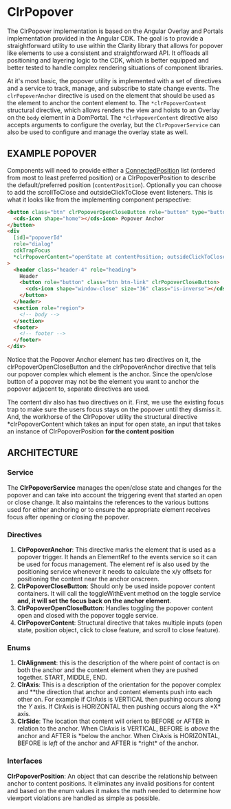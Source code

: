 # ClrPopover

The ClrPopover implementation is based on the Angular Overlay and Portals implementation provided in the Angular CDK.
The goal is to provide a straightforward utility to use within the Clarity library that allows for popover like elements
to use a consistent and straightforward API. It offloads all positioning and layering logic to the CDK, which is better
equipped and better tested to handle complex rendering situations of component libraries.

At it's most basic, the popover utility is implemented with a set of directives and a service to track, manage, and
subscribe to state change events. The `clrPopoverAnchor` directive is used on the element that should be used
as the element to anchor the content element to. The `*clrPopoverContent` structural directive, which allows renders
the view and hoists to an Overlay on the `body` element in a DomPortal. The `*clrPopoverContent` directive also
accepts arguments to configure the overlay, but the `ClrPopoverService` can also be used to configure and manage
the overlay state as well.

## EXAMPLE POPOVER

Components will need to provide either a [ConnectedPosition](https://material.angular.io/cdk/overlay/api#ConnectedPosition)
list (ordered from most to least preferred position) or a ClrPopoverPosition to describe the default/preferred position
(`contentPosition`). Optionally you can choose to add the scrollToClose and outsideClickToClose event listeners.
This is what it looks like from the implementing component perspective:

```html
<button class="btn" clrPopoverOpenCloseButton role="button" type="button" [attr.aria-owns]="popoverId" clrPopoverAnchor>
  <cds-icon shape="home"></cds-icon> Popover Anchor
</button>
<div
  [id]="popoverId"
  role="dialog"
  cdkTrapFocus
  *clrPopoverContent="openState at contentPosition; outsideClickToClose: true; scrollToClose: true"
>
  <header class="header-4" role="heading">
    Header
    <button role="button" class="btn btn-link" clrPopoverCloseButton>
      <cds-icon shape="window-close" size="36" class="is-inverse"></cds-icon>
    </button>
  </header>
  <section role="region">
    <!-- body -->
  </section>
  <footer>
    <!-- footer -->
  </footer>
</div>
```

Notice that the Popover Anchor element has two directives on it, the clrPopoverOpenCloseButton and the clrPopoverAnchor
directive that tells our popover complex which element is the anchor. Since the open/close button of a popover may not
be the element you want to anchor the popover adjacent to, separate directives are used.

The content div also has two directives on it. First, we use the existing focus trap to make sure the users focus
stays on the popover until they dismiss it. And, the workhorse of the ClrPopover utility the structural
directive \*clrPopoverContent which takes an input for open state, an input that takes an instance of
ClrPopoverPosition **for the content position**

## ARCHITECTURE

### Service

The **ClrPopoverService** manages the open/close state and changes for the popover and can take into account
the triggering event that started an open or close change. It also maintains the references to the various buttons
used for either anchoring or to ensure the appropriate element receives focus after opening or closing the popover.

### Directives

1.  **ClrPopoverAnchor**: This directive marks the element that is used as a popover trigger. It hands an
    ElementRef to the events service so it can be used for focus management. The element ref is also used by the
    positioning service whenever it needs to calculate the x/y offsets for positioning the content near the anchor onscreen.
2.  **ClrPopoverCloseButton**: Should only be used inside popover content containers. It will call the toggleWithEvent
    method on the toggle service **and, it will set the focus back on the anchor element**.
3.  **ClrPopoverOpenCloseButton**: Handles toggling the popover content open and closed with the popover toggle service.
4.  **ClrPopoverContent**: Structural directive that takes multiple inputs (open state, position object, click to
    close feature, and scroll to close feature).

### Enums

1.  **ClrAlignment**: this is the description of the where point of contact is on both the anchor and the content
    element when they are pushed together. START, MIDDLE, END.
2.  **ClrAxis**: This is a description of the orientation for the popover complex and \**the direction that anchor and
    content elements push into each other on. For example if ClrAxis is VERTICAL then pushing occurs along the *Y* axis. If
    ClrAxis is HORIZONTAL then pushing occurs along the *X\* axis.
3.  **ClrSide**: The location that content will orient to BEFORE or AFTER in relation to the anchor. When ClrAxis is
    VERTICAL, BEFORE is _above_ the anchor and AFTER is *below the anchor. When ClrAxis is HORIZONTAL, BEFORE is *left*
    of the anchor and AFTER is *right\* of the anchor.

### Interfaces

**ClrPopoverPosition**: An object that can describe the relationship between anchor to content positions. It
eliminates any invalid positions for content and based on the enum values it makes the math needed to determine how
viewport violations are handled as simple as possible.
